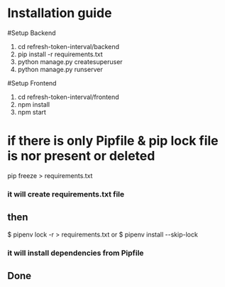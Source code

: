 # Installation guide

#Setup Backend
1. cd refresh-token-interval/backend
2. pip install -r requirements.txt
3. python manage.py createsuperuser
4.  python manage.py runserver

#Setup Frontend

1. cd refresh-token-interval/frontend
2. npm install
3. npm start


# if there is only Pipfile & pip lock file is nor present or deleted
pip freeze > requirements.txt
### it will create requirements.txt file
## then
$ pipenv lock -r > requirements.txt
or
$ pipenv install --skip-lock
### it will install dependencies from Pipfile
## Done



